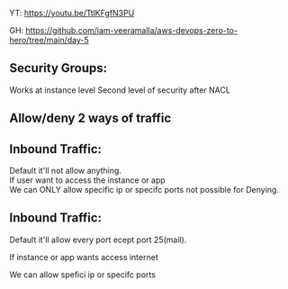 YT:   https://youtu.be/TtlKFgfN3PU

GH:   https://github.com/iam-veeramalla/aws-devops-zero-to-hero/tree/main/day-5

Security Groups:
--------------

Works at instance level
Second level of security after NACL

Allow/deny 2 ways of traffic
-----------
Inbound Traffic:                                             
------------                                              
Default it'll not allow anything.                                 
If user want to access the instance or app                    
We can ONLY allow specific ip or specifc ports not possible for Denying.                   

Inbound Traffic:
---------------
Default it'll  allow every port ecept port 25(mail).

If instance or app wants access internet

We can allow spefici ip or specifc ports

